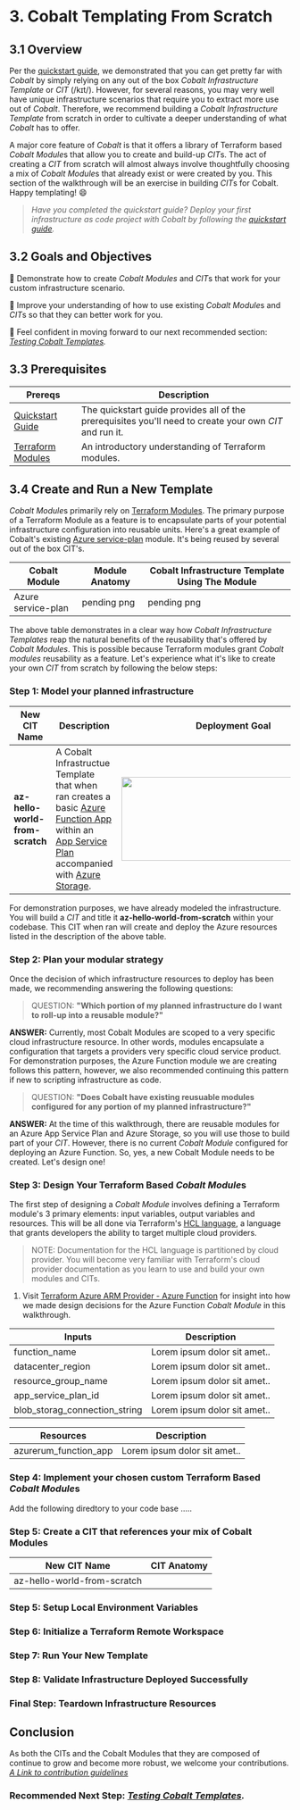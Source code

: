 # 3. Cobalt Templating From Scratch

## 3.1 Overview

Per the [quickstart guide](./2_QUICK_START_GUIDE.md), we demonstrated that you can get pretty far with *Cobalt* by simply relying on any out of the box *Cobalt Infrastructure Template* or *CIT* (/kɪt/). However, for several reasons, you may very well have unique infrastructure scenarios that require you to extract more use out of *Cobalt*. Therefore, we recommend building a *Cobalt Infrastructure Template* from scratch in order to cultivate a deeper understanding of what *Cobalt* has to offer.

A major core feature of *Cobalt* is that it offers a library of Terraform based *Cobalt Module*s that allow you to create and build-up *CIT*s. The act of creating a *CIT* from scratch will almost always involve thoughtfully choosing a mix of *Cobalt Module*s that already exist or were created by you. This section of the walkthrough will be an exercise in building *CIT*s for Cobalt. Happy templating! 😄

> *Have you completed the quickstart guide? Deploy your first infrastructure as code project with Cobalt by following the [quickstart guide](./2_QUICK_START_GUIDE.md).*

## 3.2 Goals and Objectives

🔲 Demonstrate how to create *Cobalt Modules* and *CIT*s that work for your custom infrastructure scenario.

🔲 Improve your understanding of how to use existing *Cobalt Module*s and *CIT*s so that they can better work for you.

🔲 Feel confident in moving forward to our next recommended section: *[Testing Cobalt Templates](./4_TEMPLATE_TESTING.md).*

## 3.3 Prerequisites

| Prereqs | Description |
|----------|--------------|
| [Quickstart Guide](./2_QUICK_START_GUIDE.md) | The quickstart guide provides all of the prerequisites you'll need to create your own *CIT* and run it.|
| [Terraform Modules](https://www.terraform.io/docs/configuration/modules.html) | An introductory understanding of Terraform modules.|

## 3.4 Create and Run a New Template

*Cobalt Module*s primarily rely on [Terraform Modules](https://www.terraform.io/docs/configuration/modules.html). The primary purpose of a Terraform Module as a feature is to encapsulate parts of your potential infrastructure configuration into reusable units. Here's a great example of Cobalt's existing [Azure service-plan](./../infra/modules/providers/azure/service-plan/README.md) module. It's being reused by several out of the box CIT's.

| Cobalt Module | Module Anatomy | Cobalt Infrastructure Template Using The Module |
|----------|----------|----------|
| Azure service-plan | pending png | pending png |

The above table demonstrates in a clear way how *Cobalt Infrastructure Templates* reap the natural benefits of the reusability that's offered by *Cobalt Modules*. This is possible because Terraform modules grant *Cobalt modules* reusability as a feature. Let's experience what it's like to create your own *CIT* from scratch by following the below steps:

### **Step 1:** Model your planned infrastructure

| New CIT Name | Description | Deployment Goal |
|----------|----------|----------|
| **az-hello-world-from-scratch** | A Cobalt Infrastructue Template that when ran creates a basic [Azure Function App](https://docs.microsoft.com/en-us/azure/azure-functions/functions-overview) within an [App Service Plan](https://docs.microsoft.com/en-us/azure/app-service/overview-hosting-plans) accompanied with [Azure Storage](https://azure.microsoft.com/en-us/services/storage/blobs/). | <image src="https://user-images.githubusercontent.com/10041279/67136958-a9d27600-f1f3-11e9-896c-d18f3a287de5.png" width="400" height="150"/> |

For demonstration purposes, we have already modeled the infrastructure. You will build a *CIT* and title it **az-hello-world-from-scratch** within your codebase. This CIT when ran will create and deploy the Azure resources listed in the description of the above table.

### **Step 2:** Plan your modular strategy

Once the decision of which infrastructure resources to deploy has been made, we recommending answering the following questions:

> QUESTION: **"Which portion of my planned infrastructure do I want to roll-up into a reusable module?"**

**ANSWER:** Currently, most Cobalt Modules are scoped to a very specific cloud infrastructure resource. In other words, modules encapsulate a configuration that targets a providers very specific cloud service product. For demonstration purposes, the Azure Function module we are creating follows this pattern, however, we also recommended continuing this pattern if new to scripting infrastructure as code.

> QUESTION: **"Does Cobalt have existing reusuable modules configured for any portion of my planned infrastructure?"**

**ANSWER:** At the time of this walkthrough, there are reusable modules for an Azure App Service Plan and Azure Storage, so you will use those to build part of your *CIT*. However, there is no current *Cobalt Module* configured for deploying an Azure Function. So, yes, a new Cobalt Module needs to be created. Let's design one!

### **Step 3:** Design Your Terraform Based *Cobalt Module*s

The first step of designing a *Cobalt Module* involves defining a Terraform module's 3 primary elements: input variables, output variables and resources. This will be all done via Terraform's [HCL language](https://learn.hashicorp.com/terraform), a language that grants developers the ability to target multiple cloud providers.

> NOTE: Documentation for the HCL language is partitioned by cloud provider. You will become very familiar with Terraform's cloud provider documentation as you learn to use and build your own modules and CITs.

1. Visit [Terraform Azure ARM Provider - Azure Function](https://www.terraform.io/docs/providers/azurerm/r/function_app.html#example-usage-in-a-consumption-plan-) for insight into how we made design decisions for the Azure Function *Cobalt Module* in this walkthrough.

| Inputs | Description |
|--------|-------------|
| function_name  | Lorem ipsum dolor sit amet.. |
| datacenter_region | Lorem ipsum dolor sit amet.. |
| resource_group_name | Lorem ipsum dolor sit amet.. |
| app_service_plan_id | Lorem ipsum dolor sit amet.. |
| blob_storag_connection_string | Lorem ipsum dolor sit amet.. |

| Resources | Description |
|--------|-------------|
| azurerum_function_app | Lorem ipsum dolor sit amet.. |

### **Step 4:** Implement your chosen custom Terraform Based *Cobalt Module*s

Add the following diredtory to your code base
.....

### **Step 5:** Create a CIT that references your mix of Cobalt Modules

| New CIT Name | CIT Anatomy |
|----------|----------|
| az-hello-world-from-scratch |

### **Step 5:** Setup Local Environment Variables


### **Step 6:** Initialize a Terraform Remote Workspace


### **Step 7:** Run Your New Template


### **Step 8:** Validate Infrastructure Deployed Successfully


### **Final Step:** Teardown Infrastructure Resources


## Conclusion

As both the CITs and the Cobalt Modules that they are composed of continue to grow and become more robust, we welcome your contributions. *[A Link to contribution guidelines](pending)*

### **Recommended Next Step:** *[Testing Cobalt Templates](./4_TEMPLATE_TESTING.md).*
